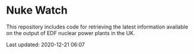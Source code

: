 # Nuke Watch

This repository includes code for retrieving the latest information available on the output of EDF nuclear power plants in the UK.

Last updated: 2020-12-21 06:07
